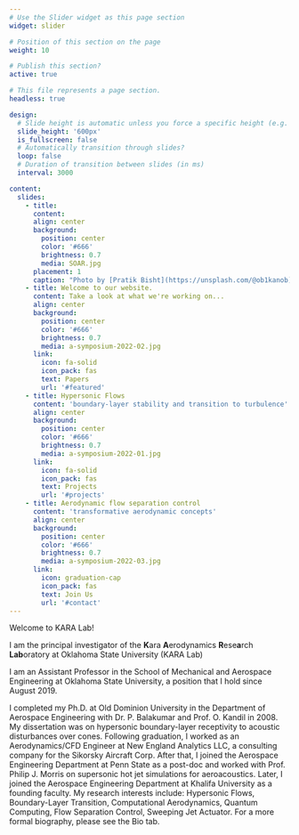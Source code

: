 ```yaml
---
# Use the Slider widget as this page section
widget: slider

# Position of this section on the page
weight: 10  

# Publish this section?
active: true  

# This file represents a page section.
headless: true  

design:
  # Slide height is automatic unless you force a specific height (e.g. '400px')
  slide_height: '600px'
  is_fullscreen: false
  # Automatically transition through slides?
  loop: false
  # Duration of transition between slides (in ms)
  interval: 3000

content:
  slides:
    - title: 
      content: 
      align: center
      background:
        position: center
        color: '#666'
        brightness: 0.7
        media: SOAR.jpg
      placement: 1
      caption: "Photo by [Pratik Bisht](https://unsplash.com/@ob1kanob)"
    - title: Welcome to our website.
      content: Take a look at what we're working on...
      align: center
      background:
        position: center
        color: '#666'
        brightness: 0.7
        media: a-symposium-2022-02.jpg
      link:
        icon: fa-solid
        icon_pack: fas
        text: Papers
        url: '#featured'
    - title: Hypersonic Flows  
      content: 'boundary-layer stability and transition to turbulence'
      align: center
      background:
        position: center
        color: '#666'
        brightness: 0.7
        media: a-symposium-2022-01.jpg
      link:
        icon: fa-solid
        icon_pack: fas
        text: Projects
        url: '#projects'
    - title: Aerodynamic flow separation control
      content: 'transformative aerodynamic concepts'
      align: center
      background:
        position: center
        color: '#666'
        brightness: 0.7
        media: a-symposium-2022-03.jpg
      link:
        icon: graduation-cap
        icon_pack: fas
        text: Join Us
        url: '#contact'
---
```

Welcome to KARA Lab!

I am the principal investigator of the **K**ara **A**erodynamics **R**ese**a**rch **Lab**oratory at Oklahoma State University (KARA Lab)

I am an Assistant Professor in the School of Mechanical and Aerospace Engineering at Oklahoma State University, a position that I hold since August 2019.

I completed my Ph.D. at Old Dominion University in the Department of Aerospace Engineering with Dr. P. Balakumar and Prof. O. Kandil in 2008. My dissertation was on hypersonic boundary-layer receptivity to acoustic disturbances over cones. Following graduation, I worked as an Aerodynamics/CFD Engineer at New England Analytics LLC, a consulting company for the Sikorsky Aircraft Corp. After that, I joined the Aerospace Engineering Department at Penn State as a post-doc and worked with Prof. Philip J. Morris on supersonic hot jet simulations for aeroacoustics. Later, I joined the Aerospace Engineering Department at Khalifa University as a founding faculty. My research interests include: Hypersonic Flows, Boundary-Layer Transition, Computational Aerodynamics, Quantum Computing, Flow Separation Control, Sweeping Jet Actuator. For a more formal biography, please see the Bio tab.
 
